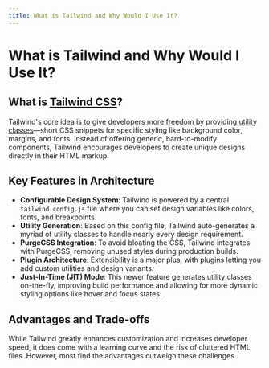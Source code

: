 ```yaml
---
title: What is Tailwind and Why Would I Use It?
---
```


# What is Tailwind and Why Would I Use It?

## What is [Tailwind CSS](https://tailwindcss.com)?

Tailwind's core idea is to give developers more freedom by providing [utility classes](/utility-first)—short CSS snippets for specific styling like background color, margins, and fonts. Instead of offering generic, hard-to-modify components, Tailwind encourages developers to create unique designs directly in their HTML markup.

## Key Features in Architecture

- **Configurable Design System**: Tailwind is powered by a central `tailwind.config.js` file where you can set design variables like colors, fonts, and breakpoints.
- **Utility Generation**: Based on this config file, Tailwind auto-generates a myriad of utility classes to handle nearly every design requirement.
- **PurgeCSS Integration**: To avoid bloating the CSS, Tailwind integrates with PurgeCSS, removing unused styles during production builds.
- **Plugin Architecture**: Extensibility is a major plus, with plugins letting you add custom utilities and design variants.
- **Just-In-Time (JIT) Mode**: This newer feature generates utility classes on-the-fly, improving build performance and allowing for more dynamic styling options like hover and focus states.

## Advantages and Trade-offs

While Tailwind greatly enhances customization and increases developer speed, it does come with a learning curve and the risk of cluttered HTML files. However, most find the advantages outweigh these challenges.
